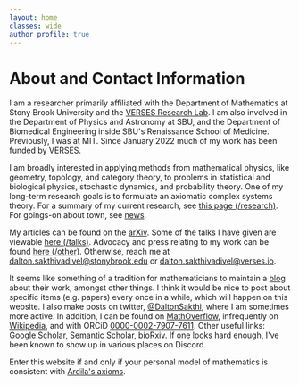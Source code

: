 ```yaml
---
layout: home
classes: wide
author_profile: true
---
```


# About and Contact Information

I am a researcher primarily affiliated with the Department of Mathematics at Stony Brook University and the [VERSES Research Lab](https://darsakthi.github.io/verses-lab/). I am also involved in the Department of Physics and Astronomy at SBU, and the Department of Biomedical Engineering inside SBU's Renaissance School of Medicine. Previously, I was at MIT. Since January 2022 much of my work has been funded by VERSES.

I am broadly interested in applying methods from mathematical physics, like geometry, topology, and category theory, to problems in statistical and biological physics, stochastic dynamics, and probability theory. One of my long-term research goals is to formulate an axiomatic complex systems theory. For a summary of my current research, see [this page (/research)](https://darsakthi.github.io/research). For goings-on about town, see [news](https://darsakthi.github.io/news).

My articles can be found on the [arXiv](https://arxiv.org/a/0000-0002-7907-7611.html). Some of the talks I have given are viewable [here (/talks)](https://darsakthi.github.io/talks). Advocacy and press relating to my work can be found [here (/other)](https://darsakthi.github.io/other/). Otherwise, reach me at [dalton.sakthivadivel@stonybrook.edu](mailto:dalton.sakthivadivel@stonybrook.edu) or [dalton.sakthivadivel@verses.io](mailto:dalton.sakthivadivel@verses.io).

It seems like something of a tradition for mathematicians to maintain a [blog](https://darsakthi.github.io/blog) about their work, amongst other things. I think it would be nice to post about specific items (e.g. papers) every once in a while, which will happen on this website. I also make posts on twitter, [@DaltonSakthi](https://twitter.com/DaltonSakthi), where I am sometimes more active. In addition, I can be found on [MathOverflow](https://mathoverflow.net/users/370636/dalton-a-r-sakthivadivel), infrequently on [Wikipedia](https://en.wikipedia.org/wiki/User:Dalton.sakthi), and with ORCiD [0000-0002-7907-7611](https://orcid.org/0000-0002-7907-7611). Other useful links: [Google Scholar](https://scholar.google.com/citations?user=mWJtfUUAAAAJ), [Semantic Scholar](https://www.semanticscholar.org/author/D.-A.-R.-Sakthivadivel/2047545652), [bioRxiv](https://www.biorxiv.org/search/author1%3ADalton%2BA%2BR%2BSakthivadivel%2B). If one looks hard enough, I've been known to show up in various places on Discord. 

Enter this website if and only if your personal model of mathematics is consistent with [Ardila's axioms](http://fardila.com).
